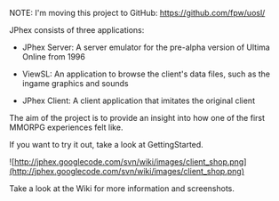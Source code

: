 NOTE: I'm moving this project to GitHub: https://github.com/fpw/uosl/

JPhex consists of three applications:
  * JPhex Server: A server emulator for the pre-alpha version of Ultima Online from 1996

  * ViewSL: An application to browse the client's data files, such as the ingame graphics and sounds

  * JPhex Client: A client application that imitates the original client

The aim of the project is to provide an insight into how one of the first MMORPG experiences felt like.

If you want to try it out, take a look at GettingStarted.

![http://jphex.googlecode.com/svn/wiki/images/client_shop.png](http://jphex.googlecode.com/svn/wiki/images/client_shop.png)

Take a look at the Wiki for more information and screenshots.